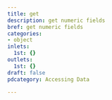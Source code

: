 ```yaml
---
title: get
description: get numeric fields
bref: get numeric fields
categories:
- object
inlets:
  1st: {}
outlets:
  1st: {}
draft: false
pdcategory: Accessing Data

---
```


